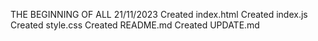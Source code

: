 THE BEGINNING OF ALL
21/11/2023
Created index.html
Created index.js
Created style.css
Created README.md
Created UPDATE.md
